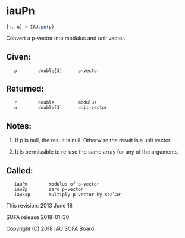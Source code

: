 # iauPn

```js
[r, u] = IAU.pn(p)
```

Convert a p-vector into modulus and unit vector.

## Given:
```
   p        double[3]      p-vector
```

## Returned:
```
   r        double         modulus
   u        double[3]      unit vector
```

## Notes:

1) If p is null, the result is null.  Otherwise the result is a unit
   vector.

2) It is permissible to re-use the same array for any of the
   arguments.

## Called:
```
   iauPm        modulus of p-vector
   iauZp        zero p-vector
   iauSxp       multiply p-vector by scalar
```

This revision:  2013 June 18

SOFA release 2018-01-30

Copyright (C) 2018 IAU SOFA Board.